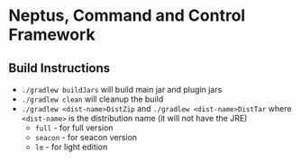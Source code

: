 Neptus, Command and Control Framework
=====================================

Build Instructions
------------------

  * `./gradlew buildJars` will build main jar and plugin jars
  * `./gradlew clean` will cleanup the build
  * `./gradlew <dist-name>DistZip` and `./gradlew <dist-name>DistTar` where `<dist-name>` is the distribution name (it will not have the JRE)
    * `full` - for full version
    * `seacon` - for seacon version
    * `le` - for light edition
